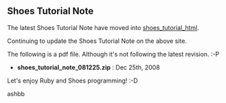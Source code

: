 Shoes Tutorial Note
-------------------

The latest Shoes Tutorial Note have moved into [shoes\_tutorial\_html](http://github.com/ashbb/shoes_tutorial_html/tree/master).

Continuing to update the Shoes Tutorial Note on the above site.


The following is a pdf file. Although it's not following the latest revision. :-P

- **shoes\_tutorial\_note\_081225.zip** : Dec 25th, 2008

Let's enjoy Ruby and Shoes programming! :-D

ashbb
